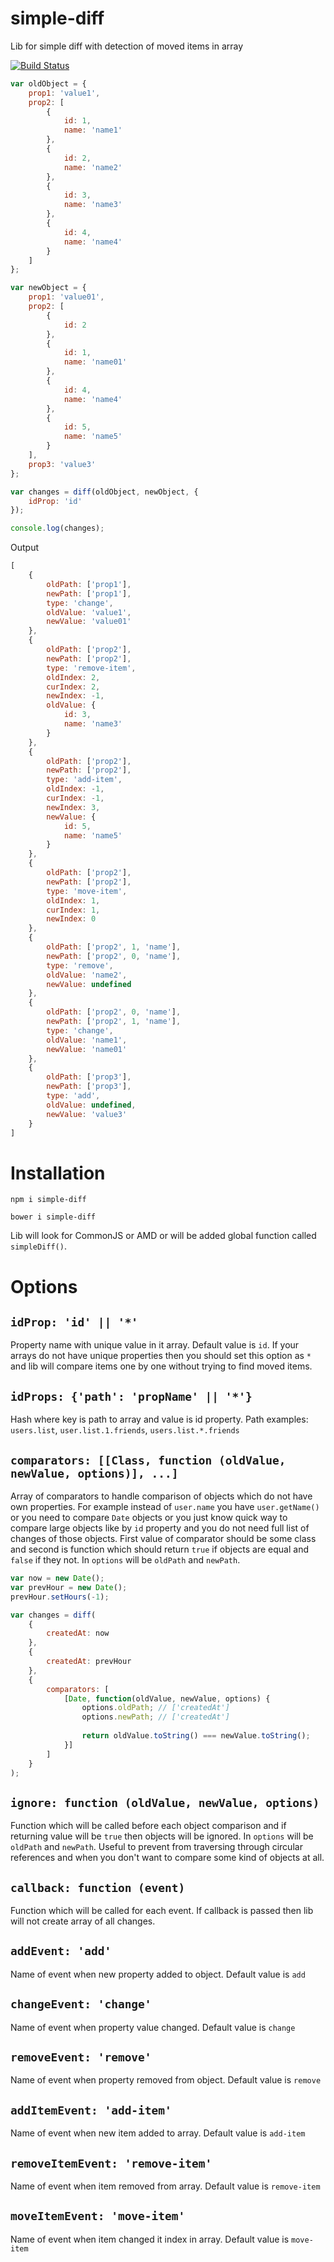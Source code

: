 simple-diff
===========

Lib for simple diff with detection of moved items in array

[![Build Status](https://travis-ci.org/redexp/simple-diff.svg?branch=master)](https://travis-ci.org/redexp/simple-diff)

```javascript
var oldObject = {
    prop1: 'value1',
    prop2: [
        {
            id: 1,
            name: 'name1'
        },
        {
            id: 2,
            name: 'name2'
        },
        {
            id: 3,
            name: 'name3'
        },
        {
            id: 4,
            name: 'name4'
        }
    ]
};

var newObject = {
    prop1: 'value01',
    prop2: [
        {
            id: 2
        },
        {
            id: 1,
            name: 'name01'
        },
        {
            id: 4,
            name: 'name4'
        },
        {
            id: 5,
            name: 'name5'
        }
    ],
    prop3: 'value3'
};

var changes = diff(oldObject, newObject, {
    idProp: 'id'
});

console.log(changes);
```
Output
```javascript
[
    {
        oldPath: ['prop1'],
        newPath: ['prop1'],
        type: 'change',
        oldValue: 'value1',
        newValue: 'value01'
    },
    {
        oldPath: ['prop2'],
        newPath: ['prop2'],
        type: 'remove-item',
        oldIndex: 2,
        curIndex: 2,
        newIndex: -1,
        oldValue: {
            id: 3,
            name: 'name3'
        }
    },
    {
        oldPath: ['prop2'],
        newPath: ['prop2'],
        type: 'add-item',
        oldIndex: -1,
        curIndex: -1,
        newIndex: 3,
        newValue: {
            id: 5, 
            name: 'name5'
        }
    },
    {
        oldPath: ['prop2'],
        newPath: ['prop2'],
        type: 'move-item',
        oldIndex: 1,
        curIndex: 1,
        newIndex: 0
    },
    {
        oldPath: ['prop2', 1, 'name'],
        newPath: ['prop2', 0, 'name'],
        type: 'remove',
        oldValue: 'name2',
        newValue: undefined
    },
    {
        oldPath: ['prop2', 0, 'name'],
        newPath: ['prop2', 1, 'name'],
        type: 'change',
        oldValue: 'name1',
        newValue: 'name01'
    },
    {
        oldPath: ['prop3'],
        newPath: ['prop3'],
        type: 'add',
        oldValue: undefined,
        newValue: 'value3'
    }
]
```
 
# Installation

`npm i simple-diff`

`bower i simple-diff`

Lib will look for CommonJS or AMD or will be added global function called `simpleDiff()`.

# Options

## `idProp: 'id' || '*'`

Property name with unique value in it array. Default value is `id`. If your arrays do not have unique properties then you should set this option as `*` and lib will compare items one by one without trying to find moved items. 
 
## `idProps: {'path': 'propName' || '*'}` 

Hash where key is path to array and value is id property. Path examples: `users.list`, `user.list.1.friends`, `users.list.*.friends`

## `comparators: [[Class, function (oldValue, newValue, options)], ...]`

Array of comparators to handle comparison of objects which do not have own properties. For example instead of `user.name` you have `user.getName()` or you need to compare `Date` objects or you just know quick way to compare large objects like by `id` property and you do not need full list of changes of those objects. First value of comparator should be some class and second is function which should return `true` if objects are equal and `false` if they not. In `options` will be `oldPath` and `newPath`.
```javascript
var now = new Date();
var prevHour = new Date();
prevHour.setHours(-1);

var changes = diff(
	{
		createdAt: now
	},
	{
		createdAt: prevHour
	},
	{
		comparators: [
			[Date, function(oldValue, newValue, options) {
			    options.oldPath; // ['createdAt']
			    options.newPath; // ['createdAt']
			    
			    return oldValue.toString() === newValue.toString();
			}]
		]
	}
);
```

## `ignore: function (oldValue, newValue, options)`

Function which will be called before each object comparison and if returning value will be `true` then objects will be ignored. In `options` will be `oldPath` and `newPath`. Useful to prevent from traversing through circular references and when you don't want to compare some kind of objects at all.

## `callback: function (event)` 

Function which will be called for each event. If callback is passed then lib will not create array of all changes.

## `addEvent: 'add'`

Name of event when new property added to object. Default value is `add`

## `changeEvent: 'change'` 

Name of event when property value changed. Default value is `change`

## `removeEvent: 'remove'` 

Name of event when property removed from object. Default value is `remove`

## `addItemEvent: 'add-item'` 

Name of event when new item added to array. Default value is `add-item`

## `removeItemEvent: 'remove-item'` 

Name of event when item removed from array. Default value is `remove-item`

## `moveItemEvent: 'move-item'` 

Name of event when item changed it index in array. Default value is `move-item`


